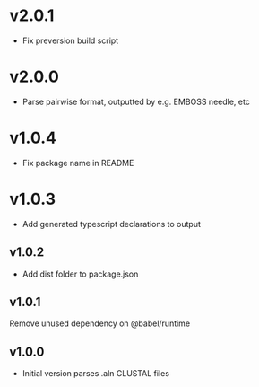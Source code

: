 # v2.0.1

- Fix preversion build script

# v2.0.0

- Parse pairwise format, outputted by e.g. EMBOSS needle, etc

# v1.0.4

- Fix package name in README

# v1.0.3

- Add generated typescript declarations to output

## v1.0.2

- Add dist folder to package.json

## v1.0.1

Remove unused dependency on @babel/runtime

## v1.0.0

- Initial version parses .aln CLUSTAL files
